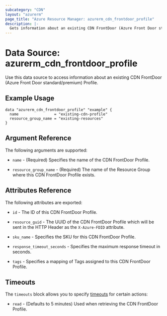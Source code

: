 ```yaml
---
subcategory: "CDN"
layout: "azurerm"
page_title: "Azure Resource Manager: azurerm_cdn_frontdoor_profile"
description: |-
  Gets information about an existing CDN FrontDoor (Azure Front Door standard/premium) Profile.
---
```


# Data Source: azurerm_cdn_frontdoor_profile

Use this data source to access information about an existing CDN FrontDoor (Azure Front Door standard/premium) Profile.

## Example Usage

```hcl
data "azurerm_cdn_frontdoor_profile" "example" {
  name                = "existing-cdn-profile"
  resource_group_name = "existing-resources"
}
```

## Argument Reference

The following arguments are supported:

* `name` - (Required) Specifies the name of the CDN FrontDoor Profile.

* `resource_group_name` - (Required) The name of the Resource Group where this CDN FrontDoor Profile exists.

## Attributes Reference

The following attributes are exported:

* `id` - The ID of this CDN FrontDoor Profile.

* `resource_guid` - The UUID of the CDN FrontDoor Profile which will be sent in the HTTP Header as the `X-Azure-FDID` attribute.

* `sku_name` - Specifies the SKU for this CDN FrontDoor Profile.

* `response_timeout_seconds` - Specifies the maximum response timeout in seconds.

* `tags` - Specifies a mapping of Tags assigned to this CDN FrontDoor Profile.

## Timeouts

The `timeouts` block allows you to specify [timeouts](https://www.terraform.io/language/resources/syntax#operation-timeouts) for certain actions:

* `read` - (Defaults to 5 minutes) Used when retrieving the CDN FrontDoor Profile.
